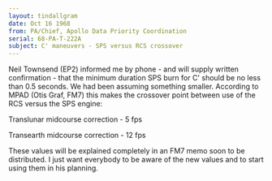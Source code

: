 ```yaml
---
layout: tindallgram
date: Oct 16 1968 
from: PA/Chief, Apollo Data Priority Coordination
serial: 68-PA-T-222A
subject: C' maneuvers - SPS versus RCS crossover
---
```

Neil Townsend (EP2) informed me by phone - and will supply written 
confirmation - that the minimum duration SPS burn for C' should be 
no less than 0.5 seconds. We had been assuming something smaller. 
According to MPAD (Otis Graf, FM7) this makes the crossover point 
between use of the RCS versus the SPS engine: 

  Translunar midcourse correction - 5 fps

  Transearth midcourse correction - 12 fps

These values will be explained completely in an FM7 memo soon to be 
distributed. I just want everybody to be aware of the new values and 
to start using them in his planning.
